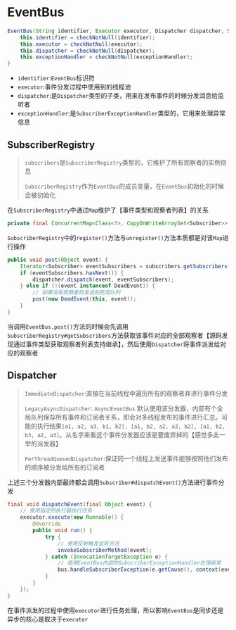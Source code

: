 # EventBus

```java
EventBus(String identifier, Executor executor, Dispatcher dispatcher, SubscriberExceptionHandler exceptionHandler) {
    this.identifier = checkNotNull(identifier);
    this.executor = checkNotNull(executor);
    this.dispatcher = checkNotNull(dispatcher);
    this.exceptionHandler = checkNotNull(exceptionHandler);
}
```

- `identifier`:`EventBus`标识符
- `executor`:事件分发过程中使用到的线程池
- `dispatcher`:是`Dispatcher`类型的子类，用来在发布事件的时候分发消息给监听者
- `exceptionHandler`:是`SubscriberExceptionHandler`类型的，它用来处理异常信息

## SubscriberRegistry

> `subscribers`是`SubscriberRegistry`类型的，它维护了所有观察者的实例信息
>
> `SubscriberRegistry`作为`EventBus`的成员变量，在`EventBus`初始化的时候会被初始化

在`SubscriberRegistry`中通过`Map`维护了【事件类型和观察者列表】的关系

```java
private final ConcurrentMap<Class<?>, CopyOnWriteArraySet<Subscriber>> subscribers = Maps.newConcurrentMap();
```

`SubscriberRegistry`中的`register()`方法与`unregister()`方法本质都是对该`Map`进行操作

```java
public void post(Object event) {
    Iterator<Subscriber> eventSubscribers = subscribers.getSubscribers(event);
    if (eventSubscribers.hasNext()) {
        dispatcher.dispatch(event, eventSubscribers);
    } else if (!(event instanceof DeadEvent)) {
        // 如果没有观察者则发送到死信队列
        post(new DeadEvent(this, event));
    }
}
```

当调用`EventBus.post()`方法的时候会先调用`SubscriberRegistry#getSubscribers`方法获取该事件对应的全部观察者【源码发现通过事件类型获取观察者列表支持继承】，然后使用`Dispatcher`将事件派发给对应的观察者

## Dispatcher

> `ImmediateDispatcher`:直接在当前线程中遍历所有的观察者并进行事件分发
>
> `LegacyAsyncDispatcher`: `AsyncEventBus` 默认使用该分发器，内部有个全局队列保存所有事件和订阅者关系，即会对多线程发布的事件进行汇总。可能的执行结果`[a1, a2, a3, b1, b2], [a1, b2, a2, a3, b2], [a1, b2, b3, a2, a3]`。从名字来看这个事件分发器应该是要废弃掉的【感觉多此一举的派发器】
>
> `PerThreadQueuedDispatcher`:保证同一个线程上发送事件能够按照他们发布的顺序被分发给所有的订阅者

上述三个分发器内部最终都会调用`Subscriber#dispatchEvent()`方法进行事件分发

```java
final void dispatchEvent(final Object event) {
    // 使用指定的执行器执行任务
    executor.execute(new Runnable() {
        @Override
        public void run() {
            try {
                // 使用反射触发监听方法	
                invokeSubscriberMethod(event);
            } catch (InvocationTargetException e) {
                // 使用EventBus内部的SubscriberExceptionHandler处理异常
                bus.handleSubscriberException(e.getCause(), context(event));
            }
    	}
	});
}
```

在事件派发的过程中使用`executor`进行任务处理，所以影响`EventBus`是同步还是异步的核心是取决于`executor`

